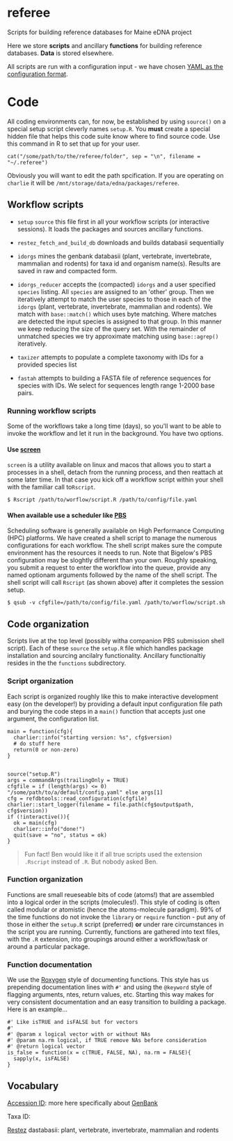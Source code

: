 # referee
Scripts for building reference databases for Maine eDNA project

Here we store **scripts** and ancillary **functions** for building reference databases. **Data** is stored elsewhere.  

All scripts are run with a configuration input - we have chosen [YAML as the configuration format](https://github.com/BigelowLab/charlier/wiki/Configurations). 


# Code

All coding environments can, for now, be established by using `source()` on a special setup script cleverly names `setup.R`.   You **must** create a special hidden file that helps this code suite know where to find source code.  Use this command in R to set that up for your user.

```
cat("/some/path/to/the/referee/folder", sep = "\n", filename = "~/.referee")
```

Obviously you will want to edit the path spcification.  If you are operating on `charlie` it will be `/mnt/storage/data/edna/packages/referee`.

## Workflow scripts

  + `setup`  `source` this file first in all your workflow scripts (or interactive sessions). It loads the packages and sources ancillary functions. 
  
  + `restez_fetch_and_build_db` downloads and builds databasii sequentially 
  
  + `idorgs` mines the genbank databasii (plant, vertebrate, invertebrate, mammalian and rodents) for taxa id and organism name(s).  Results are saved in raw and compacted form.
  
  + `idorgs_reducer` accepts the (compacted) `idorgs` and a user specified `species` listing.  All `species` are assigned to an 'other' group.  Then we iteratively attempt to match the user species to those in each of the `idorgs` (plant, vertebrate, invertebrate, mammalian and rodents).  We match with `base::match()` which uses byte matching.  Where matches are detected the input species is assigned to that group.  In this manner we keep reducing the size of the query set.  With the remainder of unmatched species we try approximate matching using `base::agrep()` iteratively.
  
  + `taxizer` attempts to populate a complete taxonomy with IDs for a provided species list
  
  + `fastah` attempts to building a FASTA file of reference sequences for species with IDs.  We select for sequences length range 1-2000 base pairs.
  
  
### Running workflow scripts

Some of the workflows take a long time (days), so you'll want to be able to invoke the workflow and let it run in the background.  You have two options.

#### Use [screen](https://en.wikipedia.org/wiki/GNU_Screen)

`screen` is a utility available on linux and macos that allows you to start a processes in a shell, detach from the running process, and then reattach at some later time.  In that case you kick off a workflow script within your shell with the familiar call to`Rscript`.
 
```
$ Rscript /path/to/worflow/script.R /path/to/config/file.yaml
```

#### When available use a scheduler like [PBS](https://en.wikipedia.org/wiki/Portable_Batch_System)
  
Scheduling software is generally available on High Performance Computing (HPC) platforms.  We have created a shell script to manage the numerous configurations for each workflow.  The shell script makes sure the compute environment has the resources it needs to run.  Note that Bigelow's PBS configuration may be sloghtly different than your own.  Roughly speaking, you submit a request to enter the workflow into the queue, provide any named optionam arguments followed by the name of the shell script.  The shell script will call `Rscript` (as shown above) after it completes the session setup.

```
$ qsub -v cfgfile=/path/to/config/file.yaml /path/to/worflow/script.sh
```
  
## Code organization

Scripts live at the top level (possibly witha companion PBS submission shell script).  Each of these `source` the `setup.R` file which handles package installation and sourcing ancilalry functionality.  Ancillary functionaltiy resides in the the `functions` subdirectory.

### Script organization

Each script is organized roughly like this to make interactive development easy (on the developer!) by providing a default input configuration file path and burying the code steps in a `main()` function that accepts just one argument, the configuration list.

```
main = function(cfg){
  charlier::info("starting version: %s", cfg$version)
  # do stuff here
  return(0 or non-zero)
}


source("setup.R")
args = commandArgs(trailingOnly = TRUE)
cfgfile = if (length(args) <= 0)  "/some/path/to/a/default/config.yaml" else args[1]
cfg = refdbtools::read_configuration(cfgfile)
charlier::start_logger(filename = file.path(cfg$output$path, cfg$version))
if (!interactive()){
  ok = main(cfg)
  charlier::info("done!")
  quit(save = "no", status = ok)
}
```
  
> Fun fact!  Ben would like it if all true scripts used the extension `.Rscript` instead of `.R`.  But nobody asked Ben.
  
### Function organization

Functions are small reueseable bits of code (atoms!) that are assembled into a logical order in the scripts (molecules!).  This style of coding is often called modular or atomistic (hence the atoms-molecule paradigm).  99% of the time functions do not invoke the `library` or `require` function - put any of those in either the `setup.R` script (preferred) **or** under rare circumstances in the script you are running.   Currently, functions are gathered into text files, with the `.R` extension, into groupings around either a workflow/task or around a particular package.

### Function documentation

We use the [Roxygen](https://roxygen2.r-lib.org/) style of documenting functions.  This style has us prepending documentation lines with `#'` and using the `@keyword` style of flagging arguments, ntes, return values, etc.  Starting this way makes for very consistent documentation and an easy transition to building a package.  Here is an example...

```
#' Like isTRUE and isFALSE but for vectors
#' 
#' @param x logical vector with or without NAs
#' @param na.rm logical, if TRUE remove NAs before consideration
#' @return logical vector
is_false = function(x = c(TRUE, FALSE, NA), na.rm = FALSE){
  sapply(x, isFALSE)
}
```

## Vocabulary
  
[Accession ID](https://support.nlm.nih.gov/knowledgebase/article/KA-03434/en-us): more here specifically about [GenBank](https://support.nlm.nih.gov/knowledgebase/article/KA-03436/en-us)

Taxa ID:
  
[Restez](https://docs.ropensci.org/restez/) dastabasii: plant, vertebrate, invertebrate, mammalian and rodents
  